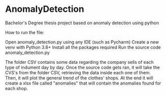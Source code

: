 # AnomalyDetection
Bachelor's Degree thesis project based on anomaly detection using python

How to run the file:

Open anomaly_detection.py using any IDE (such as Pycharm)
Create a new venv with Python 3.8+
Install all the packages required
Run the source code anomaly_detection.py

The folder CSV contains some data regarding the company sells of each type of indument day by day.
Once the source code gets ran, it will take the CVS's from the folder CSV, retrieving the data inside each one of them.
Then, it will plot the general trend of the clothes' shops. At the end it will create a xlsx file called "anomalies" that will contain the anomalies found for each shop.

